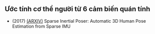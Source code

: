 ## Ước tính cơ thể người từ 6 cảm biến quán tính

- (2017) [(ARXIV)](https://arxiv.org/abs/1703.08014) Sparse Inertial Poser: Automatic 3D Human Pose Estimation from Sparse IMU

